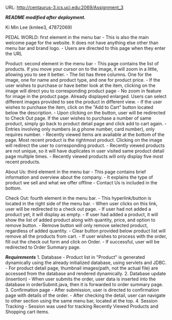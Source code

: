 URL: http://centaurus-3.ics.uci.edu:2069/Assignment_3

***README modified after deployment.***


Ki Min Lee (kmlee3, 47872069)

PEDAL WORLD: first element in the menu bar
	- This is also the main welcome page for the website. It does not have anything else other than menu bar and brand logo. 
	- Users are directed to this page when they enter the URL

Product: second element in the menu bar
	- This page contains the list of products. If you move your cursor on to the image, it will zoom in a little, allowing you to see it better. 
	- The list has three columns. One for the image, one for name and product type, and one for product price.
	- If the user wishes to purchase or have better look at the item, clicking on the image will direct you to corresponding product page
	- No zoom in feature for image in the product page. Already displayed enlarged. Users can select different images provided to see the product in different view.
	- If the user wishes to purchase the item, click on the "Add to Cart" button located below the description.
	- Upon clicking on the button, user will be redirected to Check Out page. If the user wishes to purchase a number of same product, simply go back to product detail page and click add to cart again.
	- Entries involving only numbers (e.g phone number, card number), only requires number.
	- Recently viewed items are available at the bottom of the page. Most recent product is the rightmost product. Clicking on the image will redirect the user to corresponding product.
	- Recently viewed products are not unique, so it will have duplicates in user visited same product detail page multiple times.
	- Recently viewed products will only display five most recent products.

About Us: third element in the menu bar
	- This page contains brief information and overview about the company. 
	- It explains the type of product we sell and what we offer offline
	- Contact Us is included in the bottom.

Check Out: fourth element in the menu bar.
	- This hyperlink/button is located in the right side of the menu bar.
	- When user clicks on this link, user will be redirected to a check out page.
	- If user had not added a product yet, it will display as empty.
	- If user had added a product, it will show the list of added product along with quantity, price, and option to remove button.
	- Remove button will only remove selected product, regardless of added quantity.
	- Clear button provided below product list will remove all the products from cart.
	- If user wishes to process with the order, fill out the check out form and click on Order.
	- If successful, user will be redirected to Order Summary page.


***Requirements*** 
	1. Database
		- Product list in "Product" is generated dynamically using the already initialized database, using servlets and JDBC. 
		- For product detail page, thumbnail images(path, not the actual file) are accessed from the database and rendered dynamically.
	2. Database update (insertion)
		- When user submits the order, user data is inserted into the database in orderSubmit.java, then it is forwarded to order summary page. 
	3. Confirmation page
		- After submission, user is directed to confirmation page with details of the order. 
		- After checking the detail, user can navigate to other section using the same menu bar, located at the top.
	4. Session Tracking
		- Session was used for tracking Recently Viewed Products and Shopping cart items.	


